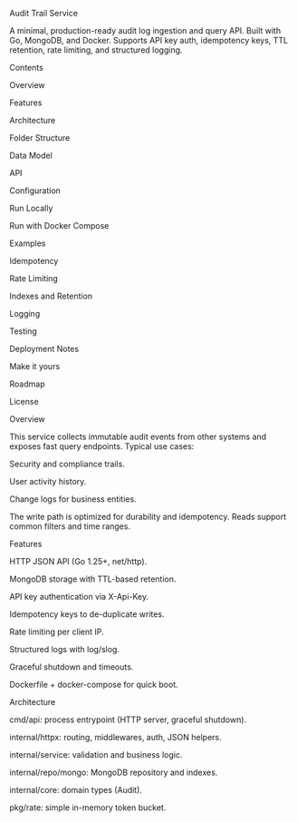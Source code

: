 Audit Trail Service

A minimal, production-ready audit log ingestion and query API. Built with Go, MongoDB, and Docker. Supports API key auth, idempotency keys, TTL retention, rate limiting, and structured logging.

Contents

Overview

Features

Architecture

Folder Structure

Data Model

API

Configuration

Run Locally

Run with Docker Compose

Examples

Idempotency

Rate Limiting

Indexes and Retention

Logging

Testing

Deployment Notes

Make it yours

Roadmap

License

Overview

This service collects immutable audit events from other systems and exposes fast query endpoints. Typical use cases:

Security and compliance trails.

User activity history.

Change logs for business entities.

The write path is optimized for durability and idempotency. Reads support common filters and time ranges.

Features

HTTP JSON API (Go 1.25+, net/http).

MongoDB storage with TTL-based retention.

API key authentication via X-Api-Key.

Idempotency keys to de-duplicate writes.

Rate limiting per client IP.

Structured logs with log/slog.

Graceful shutdown and timeouts.

Dockerfile + docker-compose for quick boot.

Architecture

cmd/api: process entrypoint (HTTP server, graceful shutdown).

internal/httpx: routing, middlewares, auth, JSON helpers.

internal/service: validation and business logic.

internal/repo/mongo: MongoDB repository and indexes.

internal/core: domain types (Audit).

pkg/rate: simple in-memory token bucket.
